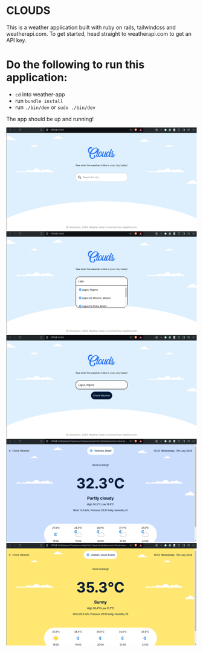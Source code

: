 # CLOUDS

This is a weather application built with ruby on rails, tailwindcss and weatherapi.com.
To get started, head straight to weatherapi.com to get an API key.

# Do the following to run this application:

- `cd` into weather-app
- run `bundle install`
- run `./bin/dev` or `sudo ./bin/dev`

The app should be up and running!

![Homepage](./app/assets/images/ext-images/SS1.png)
![Homepage](./app/assets/images/ext-images/SS4.png)
![Screenshot](./app/assets/images/ext-images/SS3.png)
![Screenshot](./app/assets/images/ext-images/SS2.png)
![Screenshot](./app/assets/images/ext-images/SS5.png)
